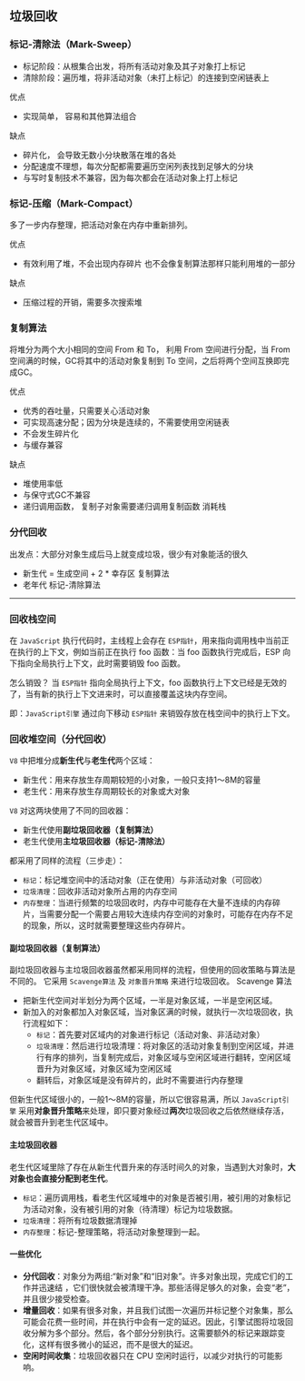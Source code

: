 ## 垃圾回收
### 标记-清除法（Mark-Sweep）
* 标记阶段：从根集合出发，将所有活动对象及其子对象打上标记
* 清除阶段：遍历堆，将非活动对象（未打上标记）的连接到空闲链表上

优点
* 实现简单， 容易和其他算法组合

缺点
* 碎片化， 会导致无数小分块散落在堆的各处
* 分配速度不理想，每次分配都需要遍历空闲列表找到足够大的分块
* 与写时复制技术不兼容，因为每次都会在活动对象上打上标记

### 标记-压缩（Mark-Compact）
多了一步内存整理，把活动对象在内存中重新排列。

优点
* 有效利用了堆，不会出现内存碎片 也不会像复制算法那样只能利用堆的一部分

缺点
* 压缩过程的开销，需要多次搜索堆

### 复制算法
将堆分为两个大小相同的空间 From 和 To， 利用 From 空间进行分配，当 From 空间满的时候，GC将其中的活动对象复制到 To 空间，之后将两个空间互换即完成GC。

优点
* 优秀的吞吐量，只需要关心活动对象
* 可实现高速分配；因为分块是连续的，不需要使用空闲链表
* 不会发生碎片化
* 与缓存兼容

缺点
* 堆使用率低
* 与保守式GC不兼容
* 递归调用函数， 复制子对象需要递归调用复制函数 消耗栈

### 分代回收
出发点：大部分对象生成后马上就变成垃圾，很少有对象能活的很久
* 新生代 = 生成空间 + 2 * 幸存区 复制算法
* 老年代 标记-清除算法

---

### 回收栈空间
在 `JavaScript` 执行代码时，主线程上会存在 `ESP指针`，用来指向调用栈中当前正在执行的上下文，例如当前正在执行 foo 函数：当 foo 函数执行完成后，ESP 向下指向全局执行上下文，此时需要销毁 foo 函数。

怎么销毁？
当 `ESP指针` 指向全局执行上下文，foo 函数执行上下文已经是无效的了，当有新的执行上下文进来时，可以直接覆盖这块内存空间。

即：`JavaScript引擎` 通过向下移动 `ESP指针` 来销毁存放在栈空间中的执行上下文。

### 回收堆空间（分代回收）
`V8` 中把堆分成**新生代**与**老生代**两个区域：
* 新生代：用来存放生存周期较短的小对象，一般只支持1～8M的容量
* 老生代：用来存放生存周期较长的对象或大对象

`V8` 对这两块使用了不同的回收器：
* 新生代使用**副垃圾回收器（复制算法）**
* 老生代使用**主垃圾回收器（标记-清除法）**

都采用了同样的流程（三步走）：
* `标记`：标记堆空间中的活动对象（正在使用）与非活动对象（可回收）
* `垃圾清理`：回收非活动对象所占用的内存空间
* `内存整理`：当进行频繁的垃圾回收时，内存中可能存在大量不连续的内存碎片，当需要分配一个需要占用较大连续内存空间的对象时，可能存在内存不足的现象，所以，这时就需要整理这些内存碎片。

#### 副垃圾回收器（复制算法）
副垃圾回收器与主垃圾回收器虽然都采用同样的流程，但使用的回收策略与算法是不同的。
它采用 `Scavenge算法` 及 `对象晋升策略` 来进行垃圾回收。
Scavenge 算法
* 把新生代空间对半划分为两个区域，一半是对象区域，一半是空闲区域。
* 新加入的对象都加入对象区域，当对象区满的时候，就执行一次垃圾回收，执行流程如下：
  * `标记`：首先要对区域内的对象进行标记（活动对象、非活动对象）
  * `垃圾清理`：然后进行垃圾清理：将对象区的活动对象复制到空闲区域，并进行有序的排列，当复制完成后，对象区域与空闲区域进行翻转，空闲区域晋升为对象区域，对象区域为空闲区域
  * 翻转后，对象区域是没有碎片的，此时不需要进行内存整理

但新生代区域很小的，一般1～8M的容量，所以它很容易满，所以 `JavaScript引擎` 采用**对象晋升策略**来处理，即只要对象经过**两次**垃圾回收之后依然继续存活，就会被晋升到老生代区域中。

#### 主垃圾回收器
老生代区域里除了存在从新生代晋升来的存活时间久的对象，当遇到大对象时，**大对象也会直接分配到老生代**。
* `标记`：遍历调用栈，看老生代区域堆中的对象是否被引用，被引用的对象标记为活动对象，没有被引用的对象（待清理）标记为垃圾数据。
* `垃圾清理`：将所有垃圾数据清理掉
* `内存整理`：标记-整理策略，将活动对象整理到一起。

#### 一些优化
* **分代回收**：对象分为两组:“新对象”和“旧对象”。许多对象出现，完成它们的工作并迅速结 ，它们很快就会被清理干净。那些活得足够久的对象，会变“老”，并且很少接受检查。
* **增量回收**：如果有很多对象，并且我们试图一次遍历并标记整个对象集，那么可能会花费一些时间，并在执行中会有一定的延迟。因此，引擎试图将垃圾回收分解为多个部分。然后，各个部分分别执行。这需要额外的标记来跟踪变化，这样有很多微小的延迟，而不是很大的延迟。
* **空闲时间收集**：垃圾回收器只在 CPU 空闲时运行，以减少对执行的可能影响。
